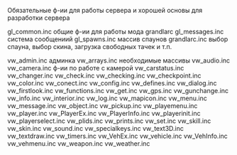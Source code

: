 Обязательные ф-ии для работы сервера и хорошей основы для разработки сервера




gl_common.inc общие ф-ии для работы мода grandlarc
gl_messages.inc система сообщениий
gl_spawns.inc массив спаунов
grandlarc.inc выбор спауна, выбор скина, загрузка свободных тачек и т.п.

vw_admin.inc админка
vw_arrays.inc необходимые массивы
vw_audio.inc 
vw_camera.inc ф-ии по работе с камерой
vw_carstatus.inc
vw_changer.inc
vw_check.inc
vw_checking.inc
vw_checkpoint.inc
vw_color.inc
vw_conect.inc
vw_config.inc
vw_defines.inc
vw_dialog.inc
vw_firstlook.inc
vw_functions.inc
vw_get.inc
vw_gps.inc
vw_gunchange.inc
vw_info.inc
vw_interior.inc
vw_log.inc
vw_mapicon.inc
vw_menu.inc
vw_message.inc
vw_object.inc
vw_pickup.inc
vw_playemenu.inc
vw_player.inc
vw_PlayerEx.inc
vw_PlayerInfo.inc
vw_playerinit.inc
vw_playerselect.inc
vw_plids.inc
vw_prints.inc
vw_set.inc
vw_skill.inc
vw_skin.inc
vw_sound.inc
vw_specialkeys.inc
vw_text3D.inc
vw_textdraw.inc
vw_timers.inc
vw_VehEx.inc
vw_vehicle.inc
vw_VehInfo.inc
vw_vehmenu.inc
vw_weapon.inc
vw_weather.inc
